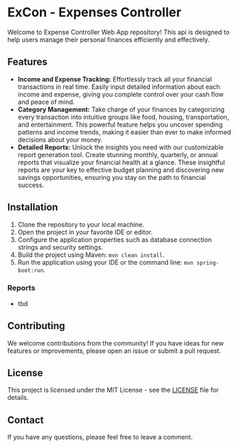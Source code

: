 # ExCon - Expenses Controller
Welcome to Expense Controller Web App repository! This api is designed to help users manage their personal finances efficiently and effectively.

## Features
- **Income and Expense Tracking:** Effortlessly track all your financial transactions in real time. Easily input 
  detailed information about each income and expense, giving you complete control over your cash flow and peace of mind.
- **Category Management:** Take charge of your finances by categorizing every transaction into intuitive groups 
  like food, housing, transportation, and entertainment. This powerful feature helps you uncover spending patterns and 
  income trends, making it easier than ever to make informed decisions about your money.
- **Detailed Reports:** Unlock the insights you need with our customizable report generation tool. Create stunning 
  monthly, quarterly, or annual reports that visualize your financial health at a glance. These insightful reports are 
  your key to effective budget planning and discovering new savings opportunities, ensuring you stay on the path to 
  financial success.

## Installation
1. Clone the repository to your local machine.
2. Open the project in your favorite IDE or editor.
3. Configure the application properties such as database connection strings and security settings.
4. Build the project using Maven: `mvn clean install`.
5. Run the application using your IDE or the command line: `mvn spring-boot:run`.


### Reports
- tbd

## Contributing
We welcome contributions from the community! If you have ideas for new features or improvements, please open an issue 
or submit a pull request.

## License
This project is licensed under the MIT License - see the [LICENSE](LICENSE) file for details.

## Contact
If you have any questions, please feel free to leave a comment.
